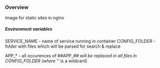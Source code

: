 ### Overview 
Image for static sites in nginx

##### Environment variables
SERVICE_NAME - name of service running in container
CONFIG_FOLDER - folder with files which will be parsed for search & replace

APP_* - all occurences of ##APP_*## will be replaced in all files in CONFIG_FOLDER (where '*' is a wildcard)

